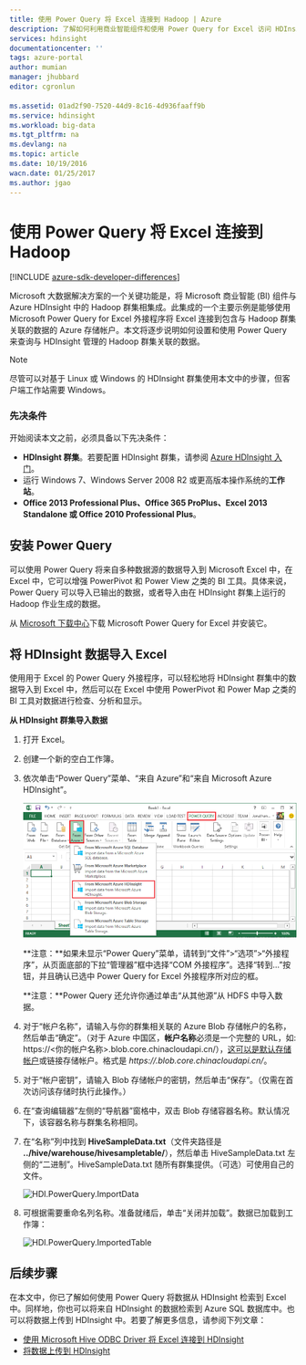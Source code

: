 ```yaml
---
title: 使用 Power Query 将 Excel 连接到 Hadoop | Azure
description: 了解如何利用商业智能组件和使用 Power Query for Excel 访问 HDInsight 上的 Hadoop 中存储的数据。
services: hdinsight
documentationcenter: ''
tags: azure-portal
author: mumian
manager: jhubbard
editor: cgronlun

ms.assetid: 01ad2f90-7520-44d9-8c16-4d936faaff9b
ms.service: hdinsight
ms.workload: big-data
ms.tgt_pltfrm: na
ms.devlang: na
ms.topic: article
ms.date: 10/19/2016
wacn.date: 01/25/2017
ms.author: jgao
---
```


# 使用 Power Query 将 Excel 连接到 Hadoop

[!INCLUDE [azure-sdk-developer-differences](../../includes/azure-sdk-developer-differences.md)]

Microsoft 大数据解决方案的一个关键功能是，将 Microsoft 商业智能 (BI) 组件与 Azure HDInsight 中的 Hadoop 群集相集成。此集成的一个主要示例是能够使用 Microsoft Power Query for Excel 外接程序将 Excel 连接到包含与 Hadoop 群集关联的数据的 Azure 存储帐户。本文将逐步说明如何设置和使用 Power Query 来查询与 HDInsight 管理的 Hadoop 群集关联的数据。

> [!NOTE]
尽管可以对基于 Linux 或 Windows 的 HDInsight 群集使用本文中的步骤，但客户端工作站需要 Windows。
> 
> 

### 先决条件
开始阅读本文之前，必须具备以下先决条件：

* **HDInsight 群集**。若要配置 HDInsight 群集，请参阅 [Azure HDInsight 入门][hdinsight-get-started]。
* 运行 Windows 7、Windows Server 2008 R2 或更高版本操作系统的**工作站**。
* **Office 2013 Professional Plus、Office 365 ProPlus、Excel 2013 Standalone 或 Office 2010 Professional Plus**。

## <a id="InstallPowerQuery"></a> 安装 Power Query
可以使用 Power Query 将来自多种数据源的数据导入到 Microsoft Excel 中，在 Excel 中，它可以增强 PowerPivot 和 Power View 之类的 BI 工具。具体来说，Power Query 可以导入已输出的数据，或者导入由在 HDInsight 群集上运行的 Hadoop 作业生成的数据。

从 [Microsoft 下载中心][powerquery-download]下载 Microsoft Power Query for Excel 并安装它。

## <a id="ImportData"></a> 将 HDInsight 数据导入 Excel
使用用于 Excel 的 Power Query 外接程序，可以轻松地将 HDInsight 群集中的数据导入到 Excel 中，然后可以在 Excel 中使用 PowerPivot 和 Power Map 之类的 BI 工具对数据进行检查、分析和显示。

**从 HDInsight 群集导入数据**

1. 打开 Excel。
2. 创建一个新的空白工作簿。
3. 依次单击“Power Query”菜单、“来自 Azure”和“来自 Microsoft Azure HDInsight”。

    ![HDI.PowerQuery.SelectHdiSource][image-hdi-powerquery-hdi-source]

    **注意：**如果未显示“Power Query”菜单，请转到“文件”>“选项”>“外接程序”，从页面底部的下拉“管理器”框中选择“COM 外接程序”。选择“转到...”按钮，并且确认已选中 Power Query for Excel 外接程序所对应的框。

    **注意：**Power Query 还允许你通过单击“从其他源”从 HDFS 中导入数据。
4. 对于“帐户名称”，请输入与你的群集相关联的 Azure Blob 存储帐户的名称，然后单击“确定”。（对于 Azure 中国区，**帐户名称**必须是一个完整的 URL，如: https://<你的帐户名称>.blob.core.chinacloudapi.cn/），[这可以是默认存储帐户](./hdinsight-administer-use-management-portal.md#find-the-default-storage-account)或链接存储帐户。格式是 *https://<StorageAccountName>.blob.core.chinacloudapi.cn/*。
5. 对于“帐户密钥”，请输入 Blob 存储帐户的密钥，然后单击“保存”。（仅需在首次访问该存储时执行此操作。）
6. 在“查询编辑器”左侧的“导航器”窗格中，双击 Blob 存储容器名称。默认情况下，该容器名称与群集名称相同。
7. 在“名称”列中找到 **HiveSampleData.txt**（文件夹路径是 **../hive/warehouse/hivesampletable/**），然后单击 HiveSampleData.txt 左侧的“二进制”。HiveSampleData.txt 随所有群集提供。（可选）可使用自己的文件。

    ![HDI.PowerQuery.ImportData][image-hdi-powerquery-importdata]
8. 可根据需要重命名列名称。准备就绪后，单击“关闭并加载”。数据已加载到工作簿：

    ![HDI.PowerQuery.ImportedTable][image-hdi-powerquery-imported-table]  

## <a id="NextSteps"></a>后续步骤
在本文中，你已了解如何使用 Power Query 将数据从 HDInsight 检索到 Excel 中。同样地，你也可以将来自 HDInsight 的数据检索到 Azure SQL 数据库中。也可以将数据上传到 HDInsight 中。若要了解更多信息，请参阅下列文章：

* [使用 Microsoft Hive ODBC Driver 将 Excel 连接到 HDInsight][hdinsight-ODBC]
* [将数据上传到 HDInsight][hdinsight-upload-data]

[hdinsight-ODBC]: ./hdinsight-connect-excel-hive-ODBC-driver.md
[hdinsight-get-started]: ./hdinsight-hadoop-linux-tutorial-get-started.md
[hdinsight-upload-data]: ./hdinsight-upload-data.md

[image-hdi-powerquery-hdi-source]: ./media/hdinsight-connect-excel-power-query/HDI.PowerQuery.SelectHdiSource.png
[image-hdi-powerquery-importdata]: ./media/hdinsight-connect-excel-power-query/HDI.PowerQuery.ImportData.png
[image-hdi-powerquery-imported-table]: ./media/hdinsight-connect-excel-power-query/HDI.PowerQuery.ImportedTable.PNG

[powerquery-download]: https://www.microsoft.com/zh-cn/download/details.aspx?id=39379

<!---HONumber=Mooncake_0120_2017-->